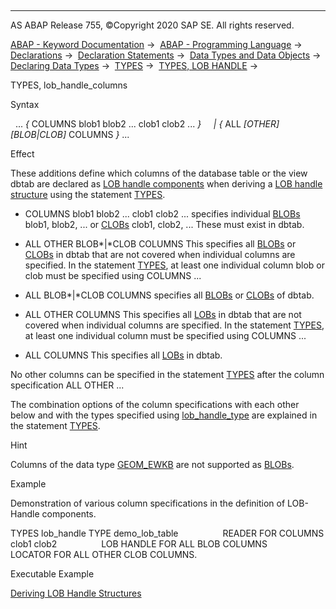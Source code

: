   

* * *

AS ABAP Release 755, ©Copyright 2020 SAP SE. All rights reserved.

[ABAP - Keyword Documentation](javascript:call_link\('abenabap.htm'\)) →  [ABAP - Programming Language](javascript:call_link\('abenabap_reference.htm'\)) →  [Declarations](javascript:call_link\('abendeclarations.htm'\)) →  [Declaration Statements](javascript:call_link\('abenabap_declarations.htm'\)) →  [Data Types and Data Objects](javascript:call_link\('abentypes_and_objects.htm'\)) →  [Declaring Data Types](javascript:call_link\('abentypes_statements.htm'\)) →  [TYPES](javascript:call_link\('abaptypes.htm'\)) →  [TYPES, LOB HANDLE](javascript:call_link\('abaptypes_lob_handle.htm'\)) → 

TYPES, lob\_handle\_columns

Syntax

  ... *{* COLUMNS blob1 blob2 ... clob1 clob2 ... *}*
    *|* *{* ALL *\[*OTHER*\]* *\[*BLOB*|*CLOB*\]* COLUMNS *}* ...

Effect

These additions define which columns of the database table or the view dbtab are declared as [LOB handle components](javascript:call_link\('abenlob_handle_component_glosry.htm'\) "Glossary Entry") when deriving a [LOB handle structure](javascript:call_link\('abenlob_handle_component_glosry.htm'\) "Glossary Entry") using the statement [TYPES](javascript:call_link\('abaptypes_lob_handle.htm'\)).

-   COLUMNS blob1 blob2 ... clob1 clob2 ...
    specifies individual [BLOBs](javascript:call_link\('abenblob_glosry.htm'\) "Glossary Entry") blob1, blob2, ... or [CLOBs](javascript:call_link\('abenclob_glosry.htm'\) "Glossary Entry") clob1, clob2, ... These must exist in dbtab.

-   ALL OTHER BLOB*|*CLOB COLUMNS
    This specifies all [BLOBs](javascript:call_link\('abenblob_glosry.htm'\) "Glossary Entry") or [CLOBs](javascript:call_link\('abenclob_glosry.htm'\) "Glossary Entry") in dbtab that are not covered when individual columns are specified. In the statement [TYPES](javascript:call_link\('abaptypes_lob_handle.htm'\)), at least one individual column blob or clob must be specified using COLUMNS ...

-   ALL BLOB*|*CLOB COLUMNS
    specifies all [BLOBs](javascript:call_link\('abenblob_glosry.htm'\) "Glossary Entry") or [CLOBs](javascript:call_link\('abenclob_glosry.htm'\) "Glossary Entry") of dbtab.

-   ALL OTHER COLUMNS
    This specifies all [LOBs](javascript:call_link\('abenlob_glosry.htm'\) "Glossary Entry") in dbtab that are not covered when individual columns are specified. In the statement [TYPES](javascript:call_link\('abaptypes_lob_handle.htm'\)), at least one individual column must be specified using COLUMNS ...

-   ALL COLUMNS
    This specifies all [LOBs](javascript:call_link\('abenlob_glosry.htm'\) "Glossary Entry") in dbtab.

No other columns can be specified in the statement [TYPES](javascript:call_link\('abaptypes_lob_handle.htm'\)) after the column specification ALL OTHER ...

The combination options of the column specifications with each other below and with the types specified using [lob\_handle\_type](javascript:call_link\('abaptypes_lob_handle_type.htm'\)) are explained in the statement [TYPES](javascript:call_link\('abaptypes_lob_handle.htm'\)).

Hint

Columns of the data type [GEOM\_EWKB](javascript:call_link\('abenddic_builtin_types.htm'\)) are not supported as [BLOBs](javascript:call_link\('abenblob_glosry.htm'\) "Glossary Entry").

Example

Demonstration of various column specifications in the definition of LOB-Handle components.

TYPES lob\_handle TYPE demo\_lob\_table
                 READER FOR COLUMNS clob1 clob2
                 LOB HANDLE FOR ALL BLOB COLUMNS
                 LOCATOR FOR ALL OTHER CLOB COLUMNS.

Executable Example

[Deriving LOB Handle Structures](javascript:call_link\('abentypes_lob_handle_abexa.htm'\))